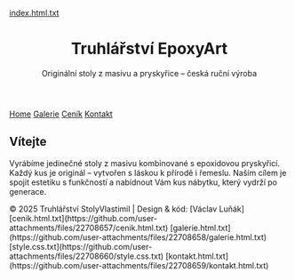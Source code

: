 
[index.html.txt](https://github.com/user-attachments/files/22708637/index.html.txt)
<!DOCTYPE html>
<html lang="cs">
<head>
  <meta charset="UTF-8">
  <meta name="viewport" content="width=device-width, initial-scale=1.0">
  <title>Stoly Vlastimil – Úvod</title>
  <link rel="stylesheet" href="style.css">
</head>
<body>

<header>
  <h1>Truhlářství EpoxyArt</h1>
  <p>Originální stoly z masivu a pryskyřice – česká ruční výroba</p>
</header>

<nav>
  <a href="index.html">Home</a>
  <a href="galerie.html">Galerie</a>
  <a href="cenik.html">Ceník</a>
  <a href="kontakt.html">Kontakt</a>
</nav>

<section>
  <h2>Vítejte</h2>
  <p>Vyrábíme jedinečné stoly z masivu kombinované s epoxidovou pryskyřicí. Každý kus je originál – vytvořen s láskou k přírodě i řemeslu. Naším cílem je spojit estetiku s funkčností a nabídnout Vám kus nábytku, který vydrží po generace.</p>
</section>

<footer>
  &copy; 2025 Truhlářství StolyVlastimil | Design & kód: [Václav Luňák]
</footer>

</body>
</html>
[cenik.html.txt](https://github.com/user-attachments/files/22708657/cenik.html.txt)
[galerie.html.txt](https://github.com/user-attachments/files/22708658/galerie.html.txt)[style.css.txt](https://github.com/user-attachments/files/22708660/style.css.txt)
[kontakt.html.txt](https://github.com/user-attachments/files/22708659/kontakt.html.txt)
